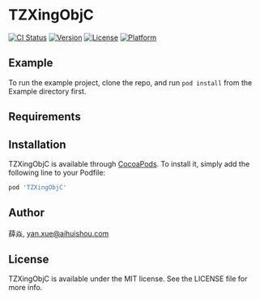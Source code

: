 # TZXingObjC

[![CI Status](https://img.shields.io/travis/薛焱/TZXingObjC.svg?style=flat)](https://travis-ci.org/薛焱/TZXingObjC)
[![Version](https://img.shields.io/cocoapods/v/TZXingObjC.svg?style=flat)](https://cocoapods.org/pods/TZXingObjC)
[![License](https://img.shields.io/cocoapods/l/TZXingObjC.svg?style=flat)](https://cocoapods.org/pods/TZXingObjC)
[![Platform](https://img.shields.io/cocoapods/p/TZXingObjC.svg?style=flat)](https://cocoapods.org/pods/TZXingObjC)

## Example

To run the example project, clone the repo, and run `pod install` from the Example directory first.

## Requirements

## Installation

TZXingObjC is available through [CocoaPods](https://cocoapods.org). To install
it, simply add the following line to your Podfile:

```ruby
pod 'TZXingObjC'
```

## Author

薛焱, yan.xue@aihuishou.com

## License

TZXingObjC is available under the MIT license. See the LICENSE file for more info.
